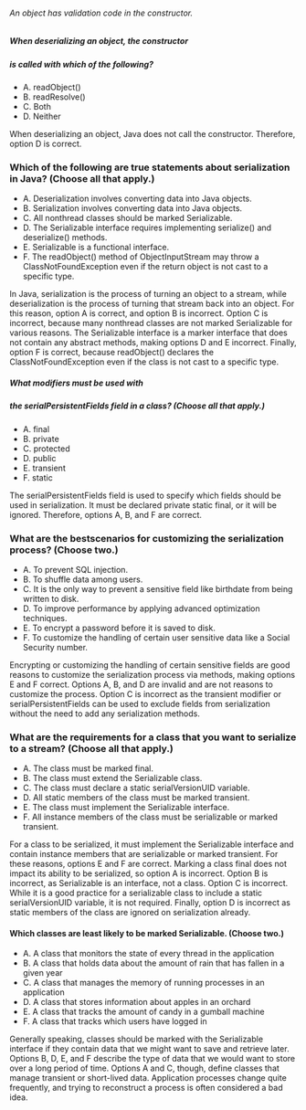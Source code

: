 ###### An object has validation code in the constructor.
##### When deserializing an object, the constructor
##### is called with which of the following?
* A. readObject()
* B. readResolve()
* C. Both
* D. Neither

When deserializing an object, Java does not call the constructor.
Therefore, option D is correct.

### Which of the following are true statements about serialization in Java? (Choose all that apply.)
* A. Deserialization involves converting data into Java objects.
* B. Serialization involves converting data into Java objects.
* C. All nonthread classes should be marked Serializable.
* D. The Serializable interface requires implementing serialize() and deserialize() methods.
* E. Serializable is a functional interface.
* F. The readObject() method of ObjectInputStream may throw a ClassNotFoundException even if the return object is not cast to a specific type.

In Java, serialization is the process of turning an object to a stream,
while deserialization is the process of turning that stream back into an object.
For this reason, option A is correct, and option B is incorrect.
Option C is incorrect, because many nonthread classes
are not marked Serializable for various reasons.
The Serializable interface is a marker interface
that does not contain any abstract methods, making options D and E incorrect.
Finally, option F is correct, because readObject()
declares the ClassNotFoundException even if the class is not cast to a specific type.

##### What modifiers must be used with
##### the serialPersistentFields field in a class? (Choose all that apply.)
* A. final
* B. private
* C. protected
* D. public
* E. transient
* F. static

The serialPersistentFields field is used to specify
which fields should be used in serialization.
It must be declared private static final, or it will be ignored.
Therefore, options A, B, and F are correct.


### What are the bestscenarios for customizing the serialization process? (Choose two.)
*  A. To prevent SQL injection.
*  B. To shuffle data among users.
*  C. It is the only way to prevent a sensitive field like birthdate from being written to disk.
*  D. To improve performance by applying advanced optimization techniques.
*  E. To encrypt a password before it is saved to disk.
*  F. To customize the handling of certain user sensitive data like a Social Security number.

Encrypting or customizing the handling of certain sensitive fields
are good reasons to customize the serialization process via methods,
making options E and F correct. Options A, B, and D
are invalid and are not reasons to customize the process.
Option C is incorrect as the transient modifier or serialPersistentFields
can be used to exclude fields from serialization
without the need to add any serialization methods.

### What are the requirements for a class that you want to serialize to a stream? (Choose all that apply.)
*  A. The class must be marked final.
*  B. The class must extend the Serializable class.
*  C. The class must declare a static serialVersionUID variable.
*  D. All static members of the class must be marked transient.
*  E. The class must implement the Serializable interface.
*  F. All instance members of the class must be serializable or marked transient.

For a class to be serialized, it must implement the Serializable interface and contain instance members
that are serializable or marked transient. For these reasons, options E and F are correct.
Marking a class final does not impact its ability to be serialized,
so option A is incorrect. Option B is incorrect, as Serializable is an interface, not a class.
Option C is incorrect. While it is a good practice
for a serializable class to include a static serialVersionUID variable,
it is not required. Finally, option D is incorrect
as static members of the class are ignored on serialization already.

#### Which classes are least likely to be marked Serializable. (Choose two.)
* A. A class that monitors the state of every thread in the application
* B. A class that holds data about the amount of rain that has fallen in a given year
* C. A class that manages the memory of running processes in an application
* D. A class that stores information about apples in an orchard
* E. A class that tracks the amount of candy in a gumball machine
* F. A class that tracks which users have logged in

Generally speaking, classes should be marked with the Serializable
interface if they contain data that we might want to save and retrieve later.
Options B, D, E, and F describe the type of data that we would want
to store over a long period of time. Options A and C, though,
define classes that manage transient or short-lived data.
Application processes change quite frequently,
and trying to reconstruct a process is often considered a bad idea.